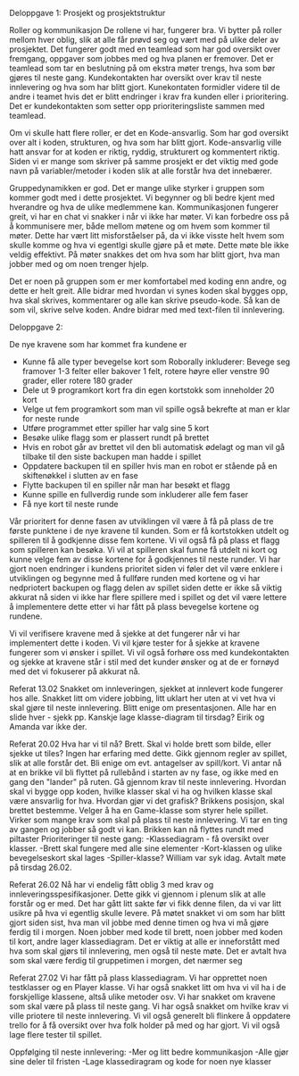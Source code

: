 Deloppgave 1: Prosjekt og prosjektstruktur

Roller og kommunikasjon
De rollene vi har, fungerer bra. Vi bytter på roller mellom hver oblig, slik at alle får prøvd seg og vært med på ulike deler av prosjektet. 
Det fungerer godt med en teamlead som har god oversikt over fremgang, oppgaver som jobbes med og hva planen er fremover. 
Det er teamlead som tar en beslutning på om ekstra møter trengs, hva som bør gjøres til neste gang. 
Kundekontakten har oversikt over krav til neste innlevering og hva som har blitt gjort. Kunekontaten formidler videre til de andre i teamet 
hvis det er blitt endringer i krav fra kunden eller i prioritering. Det er kundekontakten som setter opp prioriteringsliste sammen med teamlead. 

Om vi skulle hatt flere roller, er det en Kode-ansvarlig. Som har god oversikt over alt i koden, strukturen, og hva som har blitt gjort. 
Kode-ansvarlig ville hatt ansvar for at koden er riktig, ryddig, strukturert og kommentert riktig. Siden vi er mange som skriver på 
samme prosjekt er det viktig med gode navn på variabler/metoder i koden slik at alle forstår hva det innebærer. 

Gruppedynamikken er god. Det er mange ulike styrker i gruppen som kommer godt med i dette prosjektet. Vi begynner og bli bedre kjent
med hverandre og hva de ulike medlemmene kan. Kommunikasjonen fungerer greit, vi har en chat vi snakker i når vi ikke har møter. 
Vi kan forbedre oss på å kommunisere mer, både mellom  møtene og om hvem som kommer til møter. Dette har vært litt misforståelser på, 
da vi ikke visste helt hvem som skulle komme og hva vi egentlgi skulle gjøre på et møte. Dette møte ble ikke veldig effektivt. 
På møter snakkes det om hva som har blitt gjort, hva man jobber med og om noen trenger hjelp.

Det er noen på gruppen som er mer komfortabel med koding enn andre, og dette er helt greit. Alle bidrar med hvordan vi synes koden skal 
bygges opp, hva skal skrives, kommentarer og alle kan skrive pseudo-kode. Så kan de som vil, skrive selve koden. Andre bidrar med med 
text-filen til innlevering. 

Deloppgave 2:

De nye kravene som har kommet fra kundene er 
-	Kunne få alle typer bevegelse kort som Roborally inkluderer: Bevege seg framover 1-3 felter eller bakover 1 felt, rotere høyre eller venstre 90 grader, eller rotere 180 grader
-	Dele ut 9 programkort kort fra din egen kortstokk som inneholder 20 kort
-	Velge ut fem programkort som man vil spille også bekrefte at man er klar for neste runde
-	Utføre programmet etter spiller har valg sine 5 kort
-	Besøke ulike flagg som er plassert rundt på brettet
-	Hvis en robot går av brettet vil den bli automatisk ødelagt og man vil gå tilbake til den siste backupen man hadde i spillet
-	Oppdatere backupen til en spiller hvis man en robot er stående på en skiftenøkkel i slutten av en fase
-	Flytte backupen til en spiller når man har besøkt et flagg
-	Kunne spille en fullverdig runde som inkluderer alle fem faser
-	Få nye kort til neste runde

Vår prioritert for denne fasen av utviklingen vil være å få på plass de tre første punktene i de nye kravene til kunden. Som er få kortstokken utdelt og spilleren til å godkjenne disse fem kortene. Vi vil også få på plass et flagg som spilleren kan besøka. Vi vil at spilleren skal funne få utdelt ni kort og kunne velge fem av disse kortene for å godkjennes til neste runder. Vi har gjort noen endringer i kundens prioritet siden vi føler det vil være enklere i utviklingen og begynne med å fullføre runden med kortene og vi har nedpriotert backupen og flagg delen av spillet siden dette er ikke så viktig akkurat nå siden vi ikke har flere spillere med i spillet og det vil være lettere å implementere dette etter vi har fått på plass bevegelse kortene og rundene.

Vi vil verifisere kravene med å sjekke at det fungerer når vi har implementert dette i koden. Vi vil kjøre tester for å sjekke at kravene fungerer som vi ønsker i spillet. Vi vil også forhøre oss med kundekontakten og sjekke at kravene står i stil med det kunder ønsker og at de er fornøyd med det vi fokuserer på akkurat nå. 


Referat 13.02
Snakket om innleveringen, sjekket at innlevert kode fungerer hos alle.
Snakket litt om videre jobbing, litt uklart her uten at vi vet hva vi skal gjøre til neste innlevering.
Blitt enige om presentasjonen. Alle har en slide hver - sjekk pp. Kanskje lage klasse-diagram til tirsdag?
Eirik og Amanda var ikke der.

Referat 20.02
Hva har vi til nå? Brett. Skal vi holde brett som bilde, eller sjekke ut tiles? Ingen har erfaring med dette.
Gikk gjennom regler av spillet, slik at alle forstår det. Bli enige om evt. antagelser av spill/kort. Vi antar nå at en brikke vil bli flyttet på rullebånd i starten av ny fase, og ikke med en gang den "lander" på ruten.
Gå gjennom krav til neste innlevering. Hvordan skal vi bygge opp koden, hvilke klasser skal vi ha og hvilken klasse skal være ansvarlig for hva. Hvordan gjør vi det grafisk? Brikkens posisjon, skal brettet bestemme. Velger å ha en Game-klasse som styrer hele spillet.
Virker som mange krav som skal på plass til neste innlevering. Vi tar en ting av gangen og jobber så godt vi kan.
Brikken kan nå flyttes rundt med piltaster
Prioriteringer til neste gang: 
-Klassediagram - få oversikt over klasser.
-Brett skal fungere med alle sine elementer
-Kort-klassen og ulike bevegelseskort skal lages
-Spiller-klasse?
William var syk idag.
Avtalt møte på tirsdag 26.02.

Referat 26.02
Nå har vi endelig fått oblig 3 med krav og innleveringsspesifikasjoner. Dette gikk vi gjennom i plenum slik at alle forstår og er med. 
Det har gått litt sakte før vi fikk denne filen, da vi var litt usikre på hva vi egentlig skulle levere. På møtet snakket vi 
om som har blitt gjort siden sist, hva man vil jobbe med denne timen og hva vi må gjøre ferdig til i morgen. 
Noen jobber med kode til brett, noen jobber med koden til kort, andre lager klassediagram. Det er viktig at alle er inneforstått med hva
som skal gjørs til innlevering, men også til neste møte. Det er avtalt hva som skal være ferdig til gruppetimen i morgen, det nærmer seg 

Referat 27.02
Vi har fått på plass klassediagram. Vi har opprettet noen testklasser og en Player klasse. Vi har også snakket litt om hva vi vil ha i de forskjellige klassene, altså ulike metoder osv. Vi har snakket om kravene som skal være på plass til neste gang. Vi har også snakket om hvilke krav vi ville priotere til neste innlevering. Vi vil også generelt bli flinkere å oppdatere trello for å få oversikt over hva folk holder på med og har gjort. Vi vil også lage flere tester til spillet. 


Oppfølging til neste innlevering: 
-Mer og litt bedre kommunikasjon
-Alle gjør sine deler til fristen 
-Lage klassediragram og kode for noen nye klasser 





